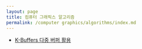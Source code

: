 ```yaml
---
layout: page
title: 컴퓨터 그래픽스 알고리즘
permalink: /computer graphics/algorithms/index.md
---
```

- [K-Buffers 다중 버퍼 활용](K-Buffers.md)
